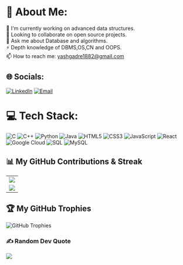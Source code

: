 # 💫 About Me:
🔭 I'm currently working on advanced data structures.  
🌱 Looking to collaborate on open source projects.   
💬 Ask me about Database and algorithms.  
⚡ Depth knowledge of DBMS,OS,CN and OOPS.  
📫 How to reach me: [yashgadre1882@gmail.com](mailto:yashgadre1882@gmail.com)

## 🌐 Socials:
[![LinkedIn](https://img.shields.io/badge/LinkedIn-%230077B5.svg?logo=linkedin&logoColor=white)](https://www.linkedin.com/in/yashgadre/)
[![Email](https://img.shields.io/badge/Email-D14836?style=flat&logo=gmail&logoColor=white)](mailto:yashgadre1882@gmail.com)

# 💻 Tech Stack:
![C](https://img.shields.io/badge/c-%2300599C.svg?style=plastic&logo=c&logoColor=white)
![C++](https://img.shields.io/badge/c++-%2300599C.svg?style=plastic&logo=c%2B%2B&logoColor=white)
![Python](https://img.shields.io/badge/java-%23ED8B00.svg?style=plastic&logo=openjdk&logoColor=white)
![Java](https://img.shields.io/badge/java-%23ED8B00.svg?style=plastic&logo=openjdk&logoColor=white)
![HTML5](https://img.shields.io/badge/html5-%23E34F26.svg?style=plastic&logo=html5&logoColor=white)
![CSS3](https://img.shields.io/badge/css3-%231572B6.svg?style=plastic&logo=css3&logoColor=white)
![JavaScript](https://img.shields.io/badge/javascript-%23323330.svg?style=plastic&logo=javascript&logoColor=%23F7DF1E)
![React](https://img.shields.io/badge/react-%2320232a.svg?style=plastic&logo=react&logoColor=%2361DAFB)
![Google Cloud](https://img.shields.io/badge/GoogleCloud-%234285F4.svg?style=plastic&logo=google-cloud&logoColor=white)
![SQL](https://img.shields.io/badge/sql-%2300f.svg?style=plastic&logo=postgresql&logoColor=white)
![MySQL](https://img.shields.io/badge/mysql-%2300000f.svg?style=plastic&logo=mysql&logoColor=white)



## 📊 My GitHub Contributions & Streak
<table>
  <tr>
    <td>
      <img src="https://github-readme-streak-stats.herokuapp.com/?user=Yash1882" />
    </td>
  </tr>
  <tr>
    <td>
      <img src="https://activity-graph.herokuapp.com/graph?username=Yash1882&theme=react-dark" />
    </td>
  </tr>
</table>

## 🏆 My GitHub Trophies
![GitHub Trophies](https://github-profile-trophy.vercel.app/?username=Yash1882&column=3&theme=algolia)

### ✍️ Random Dev Quote
![](https://quotes-github-readme.vercel.app/api?type=horizontal&theme=radical)

